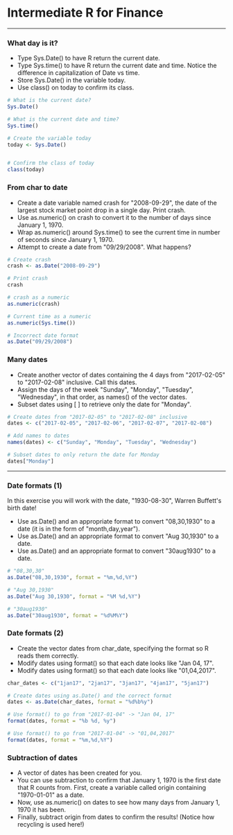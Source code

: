 # Intermediate R for Finance
---
### What day is it?
* Type Sys.Date() to have R return the current date.
* Type Sys.time() to have R return the current date and time. Notice the difference in capitalization of Date vs time.
* Store Sys.Date() in the variable today.
* Use class() on today to confirm its class.
```r
# What is the current date?
Sys.Date()

# What is the current date and time?
Sys.time()

# Create the variable today
today <- Sys.Date()


# Confirm the class of today
class(today)
```
### From char to date
* Create a date variable named crash for "2008-09-29", the date of the largest stock market point drop in a single day.
Print crash.
* Use as.numeric() on crash to convert it to the number of days since January 1, 1970.
* Wrap as.numeric() around Sys.time() to see the current time in number of seconds since January 1, 1970.
* Attempt to create a date from "09/29/2008". What happens?
```r
# Create crash
crash <- as.Date("2008-09-29")

# Print crash
crash

# crash as a numeric
as.numeric(crash)

# Current time as a numeric
as.numeric(Sys.time())

# Incorrect date format
as.Date("09/29/2008")
```
### Many dates
* Create another vector of dates containing the 4 days from "2017-02-05" to "2017-02-08" inclusive. Call this dates.
* Assign the days of the week "Sunday", "Monday", "Tuesday", "Wednesday", in that order, as names() of the vector dates.
* Subset dates using [ ] to retrieve only the date for "Monday".
```r
# Create dates from "2017-02-05" to "2017-02-08" inclusive
dates <- c("2017-02-05", "2017-02-06", "2017-02-07", "2017-02-08") 

# Add names to dates
names(dates) <- c("Sunday", "Monday", "Tuesday", "Wednesday")

# Subset dates to only return the date for Monday
dates["Monday"]
```
---
### Date formats (1)
In this exercise you will work with the date, "1930-08-30", Warren Buffett's birth date!
* Use as.Date() and an appropriate format to convert "08,30,1930" to a date (it is in the form of "month,day,year").
* Use as.Date() and an appropriate format to convert "Aug 30,1930" to a date.
* Use as.Date() and an appropriate format to convert "30aug1930" to a date.
```r
# "08,30,30"
as.Date("08,30,1930", format = "%m,%d,%Y")

# "Aug 30,1930"
as.Date("Aug 30,1930", format = "%M %d,%Y")

# "30aug1930"
as.Date("30aug1930", format = "%d%M%Y")
```
### Date formats (2)
* Create the vector dates from char_date, specifying the format so R reads them correctly.
* Modify dates using format() so that each date looks like "Jan 04, 17".
* Modify dates using format() so that each date looks like "01,04,2017".
```r
char_dates <- c("1jan17", "2jan17", "3jan17", "4jan17", "5jan17")

# Create dates using as.Date() and the correct format 
dates <- as.Date(char_dates, format = "%d%b%y")

# Use format() to go from "2017-01-04" -> "Jan 04, 17"
format(dates, format = "%b %d, %y")

# Use format() to go from "2017-01-04" -> "01,04,2017"
format(dates, format = "%m,%d,%Y")
```
### Subtraction of dates
* A vector of dates has been created for you.
* You can use subtraction to confirm that January 1, 1970 is the first date that R counts from. First, create a variable called origin containing "1970-01-01" as a date.
* Now, use as.numeric() on dates to see how many days from January 1, 1970 it has been.
* Finally, subtract origin from dates to confirm the results! (Notice how recycling is used here!)
